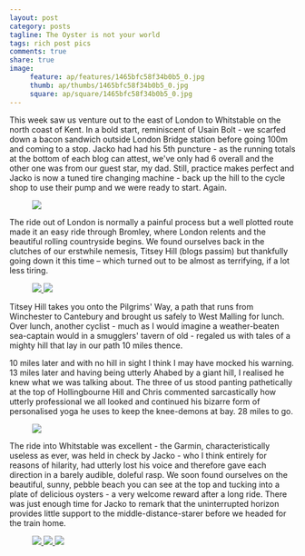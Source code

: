 ```yaml
---
layout: post
category: posts
tagline: The Oyster is not your world
tags: rich post pics
comments: true
share: true
image: 
     feature: ap/features/1465bfc58f34b0b5_0.jpg
     thumb: ap/thumbs/1465bfc58f34b0b5_0.jpg
     square: ap/square/1465bfc58f34b0b5_0.jpg
---
```

This week saw us venture out to the east of London to Whitstable on
the north coast of Kent. In a bold start, reminiscent of Usain Bolt -
we scarfed down a bacon sandwich outside London Bridge station before
going 100m and coming to a stop. Jacko had had his 5th puncture - as
the running totals at the bottom of each blog can attest, we've only
had 6 overall and the other one was from our guest star, my dad.
Still, practice makes perfect and Jacko is now a tuned tire changing
machine - back up the hill to the cycle shop to use their pump and we
were ready to start. Again.

<figure>
<a href="/images/ap/standard/1465bfc58f34b0b5_1.jpg">
<img src="/images/ap/standard/1465bfc58f34b0b5_1.jpg">
</a>
</figure>

The ride out of London is normally a painful process but a well
plotted route made it an easy ride through Bromley, where London
relents and the beautiful rolling countryside begins. We found
ourselves back in the clutches of our erstwhile nemesis, Titsey Hill
(blogs passim) but thankfully going down it this time – which turned
out to be almost as terrifying, if a lot less tiring.

<figure class="half">
<a href="/images/ap/standard/1465bfc58f34b0b5_2.jpg">
<img src="/images/ap/standard/1465bfc58f34b0b5_2.jpg">
</a><a href="/images/ap/standard/1465bfc58f34b0b5_3.jpg">
<img src="/images/ap/standard/1465bfc58f34b0b5_3.jpg">
</a>
</figure>

Titsey Hill takes you onto the Pilgrims' Way, a path that runs from
Winchester to Cantebury and brought us safely to West Malling for
lunch. Over lunch, another cyclist - much as I would imagine a
weather-beaten sea-captain would in a smugglers' tavern of old -
regaled us with tales of a mighty hill that lay in our path 10 miles
thence.

10 miles later and with no hill in sight I think I may have mocked his
warning. 13 miles later and having being utterly Ahabed by a giant
hill, I realised he knew what we was talking about. The three of us
stood panting pathetically at the top of Hollingbourne Hill and Chris
commented sarcastically how utterly professional we all looked and
continued his bizarre form of personalised yoga he uses to keep the
knee-demons at bay. 28 miles to go.

<figure>
<a href="/images/ap/standard/1465bfc58f34b0b5_4.jpg">
<img src="/images/ap/standard/1465bfc58f34b0b5_4.jpg">
</a>
</figure>

The ride into Whitstable was excellent - the Garmin,
characteristically useless as ever, was held in check by Jacko - who I
think entirely for reasons of hilarity, had utterly lost his voice and
therefore gave each direction in a barely audible, doleful rasp. We
soon found ourselves on the beautiful, sunny, pebble beach you can see
at the top and tucking into a plate of delicious oysters - a very
welcome reward after a long ride. There was just enough time for Jacko
to remark that the uninterrupted horizon provides little support to
the middle-distance-starer before we headed for the train home.

<figure class="third">
<a href="/images/ap/standard/1465bfc58f34b0b5_5.jpg">
<img src="/images/ap/standard/1465bfc58f34b0b5_5.jpg">
</a><a href="/images/ap/standard/1465bfc58f34b0b5_6.jpg">
<img src="/images/ap/standard/1465bfc58f34b0b5_6.jpg">
</a><a href="/images/ap/standard/1465bfc58f34b0b5_7.jpg">
<img src="/images/ap/standard/1465bfc58f34b0b5_7.jpg">
</a></figure>

